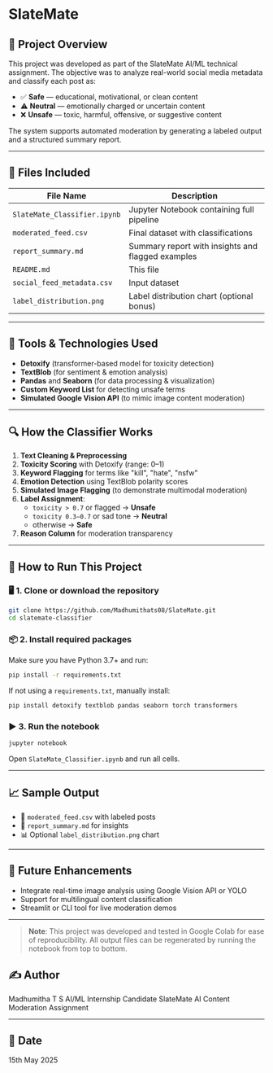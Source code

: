 # SlateMate

## 🧠 Project Overview

This project was developed as part of the SlateMate AI/ML technical assignment. The objective was to analyze real-world social media metadata and classify each post as:

- ✅ **Safe** — educational, motivational, or clean content  
- ⚠️ **Neutral** — emotionally charged or uncertain content  
- ❌ **Unsafe** — toxic, harmful, offensive, or suggestive content

The system supports automated moderation by generating a labeled output and a structured summary report.

---

## 📂 Files Included

| File Name               | Description |
|-------------------------|-------------|
| `SlateMate_Classifier.ipynb` | Jupyter Notebook containing full pipeline |
| `moderated_feed.csv`    | Final dataset with classifications |
| `report_summary.md`     | Summary report with insights and flagged examples |
| `README.md`             | This file |
| `social_feed_metadata.csv` | Input dataset |
| `label_distribution.png` | Label distribution chart (optional bonus) |

---

## 🔧 Tools & Technologies Used

- **Detoxify** (transformer-based model for toxicity detection)
- **TextBlob** (for sentiment & emotion analysis)
- **Pandas** and **Seaborn** (for data processing & visualization)
- **Custom Keyword List** for detecting unsafe terms
- **Simulated Google Vision API** (to mimic image content moderation)

---

## 🔍 How the Classifier Works

1. **Text Cleaning & Preprocessing**
2. **Toxicity Scoring** with Detoxify (range: 0–1)
3. **Keyword Flagging** for terms like "kill", "hate", "nsfw"
4. **Emotion Detection** using TextBlob polarity scores
5. **Simulated Image Flagging** (to demonstrate multimodal moderation)
6. **Label Assignment**:
   - `toxicity > 0.7` or flagged → **Unsafe**
   - `toxicity 0.3–0.7` or sad tone → **Neutral**
   - otherwise → **Safe**
7. **Reason Column** for moderation transparency

---

## 🏁 How to Run This Project

### 🖥️ 1. Clone or download the repository
```bash
git clone https://github.com/Madhumithats08/SlateMate.git
cd slatemate-classifier
````

### 📦 2. Install required packages

Make sure you have Python 3.7+ and run:

```bash
pip install -r requirements.txt
```

If not using a `requirements.txt`, manually install:

```bash
pip install detoxify textblob pandas seaborn torch transformers
```

### ▶️ 3. Run the notebook

```bash
jupyter notebook
```

Open `SlateMate_Classifier.ipynb` and run all cells.

---

## 📈 Sample Output

* 📄 `moderated_feed.csv` with labeled posts
* 📝 `report_summary.md` for insights
* 📊 Optional `label_distribution.png` chart

---

## 🧠 Future Enhancements

* Integrate real-time image analysis using Google Vision API or YOLO
* Support for multilingual content classification
* Streamlit or CLI tool for live moderation demos

---

> **Note**: This project was developed and tested in Google Colab for ease of reproducibility. All output files can be regenerated by running the notebook from top to bottom.


## ✍️ Author

Madhumitha T S
AI/ML Internship Candidate
SlateMate AI Content Moderation Assignment

---

## 📅 Date

15th May 2025

```

